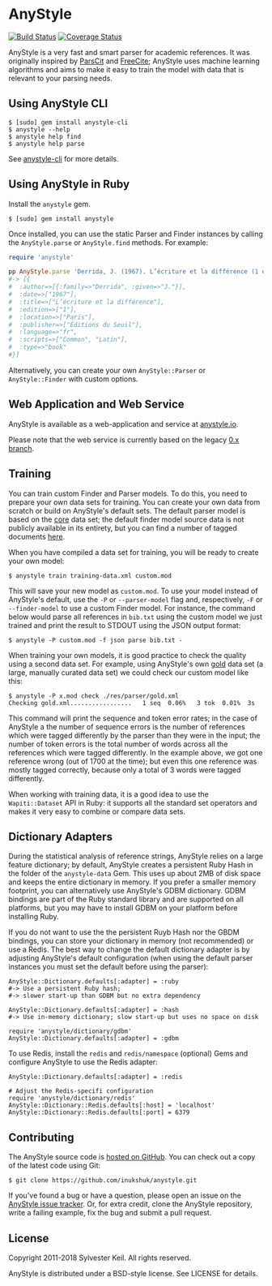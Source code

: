 AnyStyle
========
[![Build Status](https://travis-ci.org/inukshuk/anystyle.svg?branch=master)](https://travis-ci.org/inukshuk/anystyle)
[![Coverage Status](https://coveralls.io/repos/github/inukshuk/anystyle/badge.svg?branch=master)](https://coveralls.io/github/inukshuk/anystyle?branch=master)

AnyStyle is a very fast and smart parser for academic references. It
was originally inspired by [ParsCit](http://aye.comp.nus.edu.sg/parsCit/)
and [FreeCite](http://freecite.library.brown.edu/); AnyStyle uses machine
learning algorithms and aims to make it easy to train the model with data
that is relevant to your parsing needs.


Using AnyStyle CLI
------------------

    $ [sudo] gem install anystyle-cli
    $ anystyle --help
    $ anystyle help find
    $ anystyle help parse

See [anystyle-cli](https://github.com/inukshuk/anystyle-cli) for more details.

Using AnyStyle in Ruby
----------------------
Install the `anystyle` gem.

    $ [sudo] gem install anystyle

Once installed, you can use the static Parser and Finder instances
by calling the `AnyStyle.parse` or `AnyStyle.find` methods. For example:

```ruby
require 'anystyle'

pp AnyStyle.parse 'Derrida, J. (1967). L’écriture et la différence (1 éd.). Paris: Éditions du Seuil.'
#-> [{
#  :author=>[{:family=>"Derrida", :given=>"J."}],
#  :date=>["1967"],
#  :title=>["L’écriture et la différence"],
#  :edition=>["1"],
#  :location=>["Paris"],
#  :publisher=>["Éditions du Seuil"],
#  :language=>"fr",
#  :scripts=>["Common", "Latin"],
#  :type=>"book"
#}]
```

Alternatively, you can create your own `AnyStyle::Parser` or
`AnyStyle::Finder` with custom options.


Web Application and Web Service
-------------------------------
AnyStyle is available as a web-application and service at
[anystyle.io](https://anystyle.io).

Please note that the web service is currently based on the legacy
[0.x branch](https://github.com/inukshuk/anystyle/tree/0.x).


Training
--------
You can train custom Finder and Parser models. To do this, you need
to prepare your own data sets for training. You can create your own
data from scratch or build on AnyStyle's default sets. The default
parser model is based on the
[core](https://github.com/inukshuk/anystyle/blob/master/res/parser/core.xml)
data set; the default finder model source data is not publicly
available in its entirety, but you can find a number of tagged
documents
[here](https://github.com/inukshuk/anystyle/blob/master/res/finder).

When you have compiled a data set for training, you will be ready
to create your own model:

    $ anystyle train training-data.xml custom.mod

This will save your new model as `custom.mod`. To use your model
instead of AnyStyle's default, use the `-P` or `--parser-model` flag
and, respectively, `-F` or `--finder-model` to use a custom Finder
model. For instance, the command below would parse all references
in `bib.txt` using the custom model we just trained and print the
result to STDOUT using the JSON output format:

    $ anystyle -P custom.mod -f json parse bib.txt -

When training your own models, it is good practice to check the
quality using a second data set. For example, using AnyStyle's own
[gold](https://github.com/inukshuk/anystyle/blob/master/res/parser/gold.xml)
data set (a large, manually curated data set) we could check our
custom model like this:

    $ anystyle -P x.mod check ./res/parser/gold.xml
    Checking gold.xml.................   1 seq  0.06%   3 tok  0.01%  3s

This command will print the sequence and token error rates; in
the case of AnyStyle a the number of sequence errors is the number
of references which were tagged differently by the parser than they
were in the input; the number of token errors is the total number of
words across all the references which were tagged differently. In the
example above, we got one reference wrong (out of 1700 at the time);
but even this one reference was mostly tagged correctly, because only
a total of 3 words were tagged differently.

When working with training data, it is a good idea to use the
`Wapiti::Dataset` API in Ruby: it supports all the standard set
operators and makes it very easy to combine or compare data sets.

Dictionary Adapters
-------------------
During the statistical analysis of reference strings, AnyStyle relies
on a large feature dictionary; by default, AnyStyle creates a persistent
Ruby Hash in the folder of the `anystyle-data` Gem. This uses up about
2MB of disk space and keeps the entire dictionary in memory. If you prefer
a smaller memory footprint, you can alternatively use AnyStyle's GDBM
dictionary. GDBM bindings are part of the Ruby standard library and are
supported on all platforms, but you may have to install GDBM on your
platform before installing Ruby.

If you do not want to use the the persistent Ruyb Hash nor the GBDM
bindings, you can store your dictionary in memory (not recommended) or
use a Redis. The best way to change the default dictionary adapter is by
adjusting AnyStyle's default configuration (when using the default parser
instances you must set the default before using the parser):

    AnyStyle::Dictionary.defaults[:adapter] = :ruby
    #-> Use a persistent Ruby hash;
    #-> slower start-up than GDBM but no extra dependency

    AnyStyle::Dictionary.defaults[:adapter] = :hash
    #-> Use in-memory dictionary; slow start-up but uses no space on disk

    require 'anystyle/dictionary/gdbm'
    AnyStyle::Dictionary.defaults[:adapter] = :gdbm

To use Redis, install the `redis` and `redis/namespace` (optional) Gems
and configure AnyStyle to use the Redis adapter:

    AnyStyle::Dictionary.defaults[:adapter] = :redis

    # Adjust the Redis-specifi configuration
    require 'anystyle/dictionary/redis'
    AnyStyle::Dictionary::Redis.defaults[:host] = 'localhost'
    AnyStyle::Dictionary::Redis.defaults[:port] = 6379

Contributing
------------
The AnyStyle source code is
[hosted on GitHub](https://github.com/inukshuk/anystyle/).
You can check out a copy of the latest code using Git:

    $ git clone https://github.com/inukshuk/anystyle.git

If you've found a bug or have a question, please open an issue on the
[AnyStyle issue tracker](http://github.com/inukshuk/anystyle/issues).
Or, for extra credit, clone the AnyStyle repository, write a failing
example, fix the bug and submit a pull request.

License
-------
Copyright 2011-2018 Sylvester Keil. All rights reserved.

AnyStyle is distributed under a BSD-style license.
See LICENSE for details.
